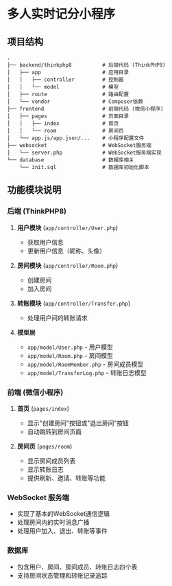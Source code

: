 # 多人实时记分小程序

## 项目结构

```
.
├── backend/thinkphp8          # 后端代码 (ThinkPHP8)
│   ├── app                    # 应用目录
│   │   ├── controller         # 控制器
│   │   └── model              # 模型
│   ├── route                  # 路由配置
│   └── vendor                 # Composer依赖
├── frontend                   # 前端代码 (微信小程序)
│   ├── pages                  # 页面目录
│   │   ├── index              # 首页
│   │   └── room               # 房间页
│   └── app.js/app.json/...    # 小程序配置文件
├── websocket                  # WebSocket服务端
│   └── server.php             # WebSocket服务端实现
└── database                   # 数据库相关
    └── init.sql               # 数据库初始化脚本
```

## 功能模块说明

### 后端 (ThinkPHP8)

1. **用户模块** (`app/controller/User.php`)
   - 获取用户信息
   - 更新用户信息（昵称、头像）

2. **房间模块** (`app/controller/Room.php`)
   - 创建房间
   - 加入房间

3. **转账模块** (`app/controller/Transfer.php`)
   - 处理用户间的转账请求

4. **模型层**
   - `app/model/User.php` - 用户模型
   - `app/model/Room.php` - 房间模型
   - `app/model/RoomMember.php` - 房间成员模型
   - `app/model/TransferLog.php` - 转账日志模型

### 前端 (微信小程序)

1. **首页** (`pages/index`)
   - 显示"创建房间"按钮或"退出房间"按钮
   - 自动跳转到房间页面

2. **房间页** (`pages/room`)
   - 显示房间成员列表
   - 显示转账日志
   - 提供刷新、邀请、转账等功能

### WebSocket 服务端

- 实现了基本的WebSocket通信逻辑
- 处理房间内的实时消息广播
- 处理用户加入、退出、转账等事件

### 数据库

- 包含用户、房间、房间成员、转账日志四个表
- 支持房间状态管理和转账记录追踪